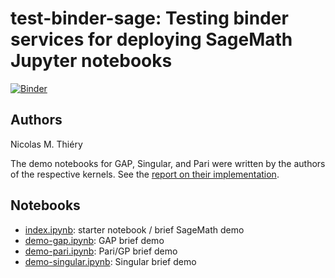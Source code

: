 # test-binder-sage: Testing binder services for deploying SageMath Jupyter notebooks

[![Binder](https://beta.mybinder.org/badge.svg)](https://beta.mybinder.org/v2/gh/nthiery/test-binder-sage/master?filepath=index.ipynb)

## Authors

Nicolas M. Thiéry

The demo notebooks for GAP, Singular, and Pari were written by the
authors of the respective kernels. See the
[report on their implementation](https://github.com/OpenDreamKit/OpenDreamKit/tree/master/WP4/D4.4).

## Notebooks

- [index.ipynb](index.ipynb): starter notebook / brief SageMath demo
- [demo-gap.ipynb](index.ipynb): GAP brief demo
- [demo-pari.ipynb](index.ipynb): Pari/GP brief demo
- [demo-singular.ipynb](index.ipynb): Singular brief demo
